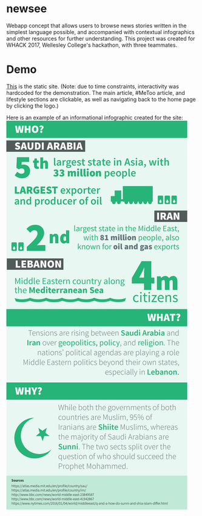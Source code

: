 # newsee

Webapp concept that allows users to browse news stories written in the simplest language possible, and accompanied with contextual infographics and other resources for further understanding. This project was created for WHACK 2017, Wellesley College's hackathon, with three teammates.

# Demo 

[This](https://christinatchen.github.io/newsee/) is the static site. (Note: due to time constraints, interactivity was hardcoded for the demonstration. The main article, #MeToo article, and lifestyle sections are clickable, as well as navigating back to the home page by clicking the logo.)

Here is an example of an informational infographic created for the site:
![Infographic](https://github.com/christinatchen/newsee/blob/master/images/infographic.jpg "infographic")
